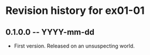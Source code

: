 # Revision history for ex01-01

## 0.1.0.0 -- YYYY-mm-dd

* First version. Released on an unsuspecting world.
